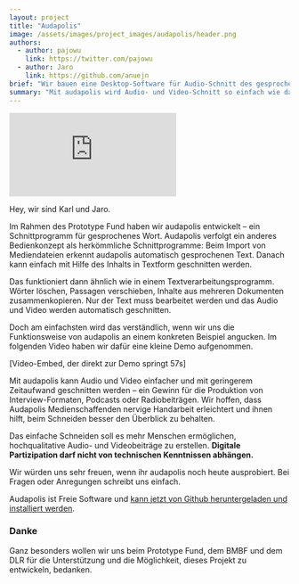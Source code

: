 ```yaml
---
layout: project
title: "Audapolis"
image: /assets/images/project_images/audapolis/header.png
authors:
  - author: pajowu
    link: https://twitter.com/pajowu
  - author: Jaro
    link: https://github.com/anuejn
brief: "Wir bauen eine Desktop-Software für Audio-Schnitt des gesprochenen Wortes."
summary: "Mit audapolis wird Audio- und Video-Schnitt so einfach wie das Bearbeiten eines Text-Dokuments."
---
```


<div class="iframe-container">
    <iframe src="https://www.youtube-nocookie.com/embed/GF3ov-tlh-I" frameborder="0" allow="accelerometer; autoplay; encrypted-media; gyroscope; picture-in-picture" allowfullscreen></iframe>
</div>

Hey, wir sind Karl und Jaro. 

Im Rahmen des Prototype Fund haben wir audapolis entwickelt – ein Schnittprogramm für gesprochenes Wort.
Audapolis verfolgt ein anderes Bedienkonzept als herkömmliche Schnittprogramme: Beim Import von Mediendateien erkennt audapolis automatisch gesprochenen Text. Danach kann einfach mit Hilfe des Inhalts in Textform geschnitten werden.

Das funktioniert dann ähnlich wie in einem Textverarbeitungsprogramm. Wörter löschen, Passagen verschieben, Inhalte aus mehreren Dokumenten zusammenkopieren. Nur der Text muss bearbeitet werden und das Audio und Video werden automatisch geschnitten.

Doch am einfachsten wird das verständlich, wenn wir uns die Funktionsweise von audapolis an einem konkreten Beispiel angucken. Im folgenden Video haben wir dafür eine kleine Demo aufgenommen.

[Video-Embed, der direkt zur Demo springt 57s]

Mit audapolis kann Audio und Video einfacher und mit geringerem Zeitaufwand geschnitten werden – ein Gewinn für die Produktion von Interview-Formaten, Podcasts oder Radiobeiträgen. Wir hoffen, dass Audapolis Medienschaffenden nervige Handarbeit erleichtert und ihnen hilft, beim Schneiden besser den Überblick zu behalten.

Das einfache Schneiden soll es mehr Menschen ermöglichen, hochqualitative Audio- und Videobeiträge zu erstellen. **Digitale Partizipation darf nicht von technischen Kenntnissen abhängen.**

Wir würden uns sehr freuen, wenn ihr audapolis noch heute ausprobiert.
Bei Fragen oder Anregungen schreibt uns einfach.

Audapolis ist Freie Software und [kann jetzt von Github heruntergeladen und installiert werden](https://github.com/audapolis/audapolis/releases/latest).

### Danke

Ganz besonders wollen wir uns beim Prototype Fund, dem BMBF und dem DLR für die Unterstützung und die Möglichkeit, dieses Projekt zu entwickeln, bedanken.